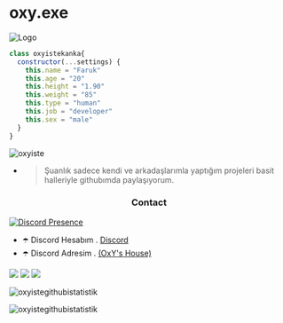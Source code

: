 # oxy.exe
![Logo](https://cdn.discordapp.com/attachments/843580830697259018/848554351566913536/tumblr_phz2ph4Hvn1qkz08qo1_540.gif) 
```js
class oxyistekanka{
  constructor(...settings) {
    this.name = "Faruk"
    this.age = "20"
    this.height = "1.90"
    this.weight = "85"
    this.type = "human"
    this.job = "developer"
    this.sex = "male"
  }
}
```
   <p align="left"> <img src="https://komarev.com/ghpvc/?username=oxyiste-js&label=Profile%20views&color=0e75b6&style=flat" alt="oxyiste" /> </p>

- > Şuanlık sadece kendi ve arkadaşlarımla yaptığım projeleri basit halleriyle githubımda paylaşıyorum. 

<h3 align="center">Contact</h3>

[![Discord Presence](https://lanyard.cnrad.dev/api/668929779042615296)](https://discord.com/users/668929779042615296)

- ☂️ Discord Hesabım . [Discord](https://discord.com/users/719661452100894761)
- ☂️ Discord Adresim . [(OxY's House)](https://discord.gg/1899)
<p align="left">
<a href="https://discord.com/users/719661452100894761" target"blank_"><img src="https://img.shields.io/badge/discord%20-7289DA.svg?&style=for-the-badge&logo=discord&logoColor=white"></a>
<a href="https://instagram.com/oxyistekanka" target"blank_"><img src="https://img.shields.io/badge/INSTAGRAM%20-DC3175.svg?&style=for-the-badge&logo=instagram&logoColor=white"></a>
<a href="https://open.spotify.com/user/6whxc48gzxmkycq8ytggpn0wx" target"blank_"><img src="https://img.shields.io/badge/Spotify%20-1ed760.svg?&style=for-the-badge&logo=spotify&logoColor=white"></a>

<p><img align="center" src="https://github-readme-stats.vercel.app/api?username=oxyiste&show_icons=true&theme=radical" alt="oxyistegithubistatistik" /></p>

<p><img align="center" src="https://github-readme-streak-stats.herokuapp.com/?user=oxyiste&theme=radical" alt="oxyistegithubistatistik" /></p>
